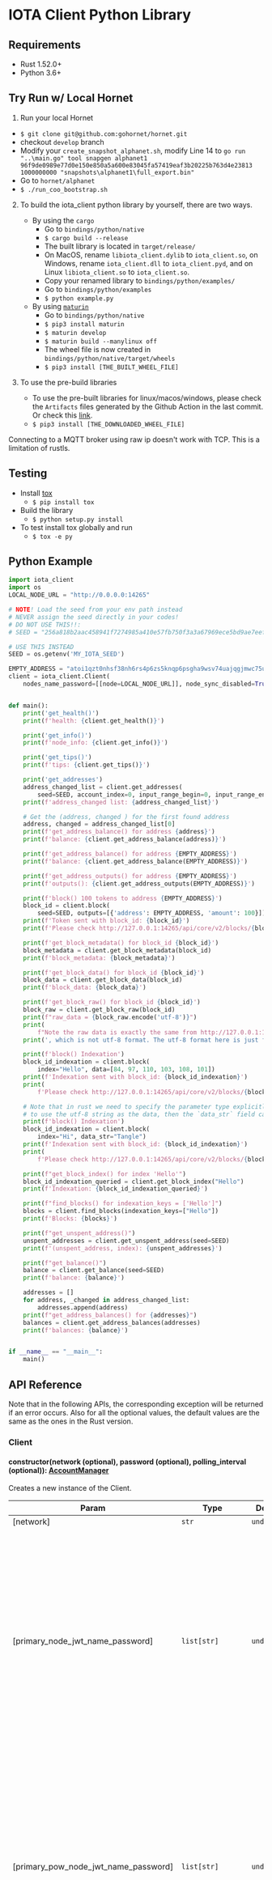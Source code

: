 # IOTA Client Python Library

## Requirements

- Rust 1.52.0+
- Python 3.6+

## Try Run w/ Local Hornet

1. Run your local Hornet
- `$ git clone git@github.com:gohornet/hornet.git`
- checkout `develop` branch
- Modify your `create_snapshot_alphanet.sh`, modify Line 14 to `go run "..\main.go" tool snapgen alphanet1 96f9de0989e77d0e150e850a5a600e83045fa57419eaf3b20225b763d4e23813 1000000000 "snapshots\alphanet1\full_export.bin"`
- Go to `hornet/alphanet`
- `$ ./run_coo_bootstrap.sh`

2. To build the iota_client python library by yourself, there are two ways.
   - By using the `cargo`
     - Go to `bindings/python/native`
     - `$ cargo build --release`
     - The built library is located in `target/release/`
     - On MacOS, rename `libiota_client.dylib` to `iota_client.so`, on Windows, rename `iota_client.dll` to `iota_client.pyd`, and on Linux `libiota_client.so` to `iota_client.so`.
     - Copy your renamed library to `bindings/python/examples/`
     - Go to `bindings/python/examples`
     - `$ python example.py`
   - By using [`maturin`](#https://github.com/PyO3/maturin)
     - Go to `bindings/python/native`
     - `$ pip3 install maturin`
     - `$ maturin develop`
     - `$ maturin build --manylinux off`
     - The wheel file is now created in `bindings/python/native/target/wheels`
     - `$ pip3 install [THE_BUILT_WHEEL_FILE]`

3. To use the pre-build libraries
   - To use the pre-built libraries for linux/macos/windows, please check the `Artifacts` files generated by the Github Action in the last commit. Or check this [link](https://nightly.link/iotaledger/iota.rs/workflows/python_binding_publish/dev).
   - `$ pip3 install [THE_DOWNLOADED_WHEEL_FILE]`

Connecting to a MQTT broker using raw ip doesn't work with TCP. This is a limitation of rustls.
## Testing
- Install [tox](#https://pypi.org/project/tox/)
  - `$ pip install tox`
- Build the library
  - `$ python setup.py install`
- To test install tox globally and run
  - `$ tox -e py`

## Python Example
```python
import iota_client
import os
LOCAL_NODE_URL = "http://0.0.0.0:14265"

# NOTE! Load the seed from your env path instead
# NEVER assign the seed directly in your codes!
# DO NOT USE THIS!!:
# SEED = "256a818b2aac458941f7274985a410e57fb750f3a3a67969ece5bd9ae7eef5b2"

# USE THIS INSTEAD
SEED = os.getenv('MY_IOTA_SEED')

EMPTY_ADDRESS = "atoi1qzt0nhsf38nh6rs4p6zs5knqp6psgha9wsv74uajqgjmwc75ugupx3y7x0r"
client = iota_client.Client(
    nodes_name_password=[[node=LOCAL_NODE_URL]], node_sync_disabled=True)


def main():
    print('get_health()')
    print(f'health: {client.get_health()}')

    print('get_info()')
    print(f'node_info: {client.get_info()}')

    print('get_tips()')
    print(f'tips: {client.get_tips()}')

    print('get_addresses')
    address_changed_list = client.get_addresses(
        seed=SEED, account_index=0, input_range_begin=0, input_range_end=10, get_all=True)
    print(f'address_changed list: {address_changed_list}')

    # Get the (address, changed ) for the first found address
    address, changed = address_changed_list[0]
    print(f'get_address_balance() for address {address}')
    print(f'balance: {client.get_address_balance(address)}')

    print(f'get_address_balance() for address {EMPTY_ADDRESS}')
    print(f'balance: {client.get_address_balance(EMPTY_ADDRESS)}')

    print(f'get_address_outputs() for address {EMPTY_ADDRESS}')
    print(f'outputs(): {client.get_address_outputs(EMPTY_ADDRESS)}')

    print(f'block() 100 tokens to address {EMPTY_ADDRESS}')
    block_id = client.block(
        seed=SEED, outputs=[{'address': EMPTY_ADDRESS, 'amount': 100}])['block_id']
    print(f'Token sent with block_id: {block_id}')
    print(f'Please check http://127.0.0.1:14265/api/core/v2/blocks/{block_id}')

    print(f'get_block_metadata() for block_id {block_id}')
    block_metadata = client.get_block_metadata(block_id)
    print(f'block_metadata: {block_metadata}')

    print(f'get_block_data() for block_id {block_id}')
    block_data = client.get_block_data(block_id)
    print(f'block_data: {block_data}')

    print(f'get_block_raw() for block_id {block_id}')
    block_raw = client.get_block_raw(block_id)
    print(f"raw_data = {block_raw.encode('utf-8')}")
    print(
        f"Note the raw data is exactly the same from http://127.0.0.1:14265/api/core/v2/blocks/{block_id}")
    print(', which is not utf-8 format. The utf-8 format here is just for ease of demonstration')

    print(f'block() Indexation')
    block_id_indexation = client.block(
        index="Hello", data=[84, 97, 110, 103, 108, 101])
    print(f'Indexation sent with block_id: {block_id_indexation}')
    print(
        f'Please check http://127.0.0.1:14265/api/core/v2/blocks/{block_id_indexation}')

    # Note that in rust we need to specify the parameter type explicitly, so if the user wants
    # to use the utf-8 string as the data, then the `data_str` field can be used.
    print(f'block() Indexation')
    block_id_indexation = client.block(
        index="Hi", data_str="Tangle")
    print(f'Indexation sent with block_id: {block_id_indexation}')
    print(
        f'Please check http://127.0.0.1:14265/api/core/v2/blocks/{block_id_indexation}')

    print(f"get_block_index() for index 'Hello'")
    block_id_indexation_queried = client.get_block_index("Hello")
    print(f'Indexation: {block_id_indexation_queried}')

    print(f"find_blocks() for indexation_keys = ['Hello']")
    blocks = client.find_blocks(indexation_keys=["Hello"])
    print(f'Blocks: {blocks}')

    print(f"get_unspent_address()")
    unspent_addresses = client.get_unspent_address(seed=SEED)
    print(f'(unspent_address, index): {unspent_addresses}')

    print(f"get_balance()")
    balance = client.get_balance(seed=SEED)
    print(f'balance: {balance}')

    addresses = []
    for address, _changed in address_changed_list:
        addresses.append(address)
    print(f"get_address_balances() for {addresses}")
    balances = client.get_address_balances(addresses)
    print(f'balances: {balance}')


if __name__ == "__main__":
    main()

```

## API Reference

Note that in the following APIs, the corresponding exception will be returned if an error occurs.
Also for all the optional values, the default values are the same as the ones in the Rust version.

### Client

#### constructor(network (optional), password (optional), polling_interval (optional)): [AccountManager](#accountmanager)

Creates a new instance of the Client.

| Param                                | Type                                         | Default                | Description                                                                                                                                                                                                                                              |
| ------------------------------------ | -------------------------------------------- | ---------------------- | -------------------------------------------------------------------------------------------------------------------------------------------------------------------------------------------------------------------------------------------------------- |
| [network]                            | <code>str</code>                             | <code>undefined</code> | The network                                                                                                                                                                                                                                              |
| [primary_node_jwt_name_password]     | <code>list[str]</code>                       | <code>undefined</code> | An array of array with node URLs and optional JWT and basic auth name and password (length 1 is only the url, length 2 is url with JWT, length 3 is url with basic auth name and password and length 4 is url with JWT and basic auth name and password) |
| [primary_pow_node_jwt_name_password] | <code>list[str]</code>                       | <code>undefined</code> | An array of array with node URLs and optional JWT and basic auth name and password (length 1 is only the url, length 2 is url with JWT, length 3 is url with basic auth name and password and length 4 is url with JWT and basic auth name and password) |
| [nodes_name_password]                | <code>list[]list[str]</code>                 | <code>undefined</code> | An array of array with node URLs and optional JWT and basic auth name and password (length 1 is only the url, length 2 is url with JWT, length 3 is url with basic auth name and password and length 4 is url with JWT and basic auth name and password) |
| [permanodes_name_password]           | <code>list[]list[str]</code>                 | <code>undefined</code> | An array of array with node URLs and optional JWT and basic auth name and password (length 1 is only the url, length 2 is url with JWT, length 3 is url with basic auth name and password and length 4 is url with JWT and basic auth name and password) |
| [node_sync_interval]                 | <code>int</code>                             | <code>undefined</code> | The interval for the node syncing process                                                                                                                                                                                                                |
| [node_sync_disabled]                 | <code>bool</code>                            | <code>undefined</code> | Disables the node syncing process. Every node will be considered healthy and ready to use                                                                                                                                                                |
| [quorum]                             | <code>bool</code>                            | <code>false</code>     | Bool to define if quorum should be used                                                                                                                                                                                                                  |
| [min_quorum_size]                        | <code>int</code>                             | <code>3</code>         | An int that defines how many nodes should be used for quorum                                                                                                                                                                                             |
| [quorum_threshold]                   | <code>int</code>                             | <code>66</code>        | Define the % of nodes that need to return the same response to accept it                                                                                                                                                                                 |
| [api_timeout]                    | <code>int</code>                             | <code>undefined</code> | Sets the default HTTP request timeout                                                                                                                                                                                                                    |
| [api_timeout]                        | <code>dict</code>                            | <code>undefined</code> | The API to set the request timeout. Key: 'GetHealth', 'GetInfo', 'GetPeers', 'GetTips', 'PostBlock', 'GetOutput', 'GetMilestone' Value: timeout in milliseconds                                                                                        |
| [local_pow]                          | <code>bool</code>                            | <code>undefined</code> | Flag determining if PoW should be done locally or remotely                                                                                                                                                                                               |
| [tips_interval]                      | <code>int</code>                             | <code>undefined</code> | Time between requests for new tips during PoW                                                                                                                                                                                                            |
| [mqtt_broker_options]                | <code>[BrokerOptions](#brokeroptions)</code> | <code>undefined</code> | Sets the options for the MQTT connection with the node                                                                                                                                                                                                   |

**Returns** The constructed [Client](#client).

### Full Node APIs

#### get_health(): bool

Gets the node health status.

**Returns** whether the node is healthy.

#### get_info(): NodeInfoWrapper

Gets information about the node.

**Returns** the [NodeInfoWrapper](#nodeinfowrapper).

#### get_peers(): list[PeerDto]

Gets peers of the node.

**Returns** the list of [PeerDto](#peerdto).

#### get_tips(): list[str]

Gets non-lazy tips.

**Returns** two non-lazy tips' block ids in list.

#### post_block(block): str

Submits a block.

| Param | Type                             | Default                | Description           |
| ----- | -------------------------------- | ---------------------- | --------------------- |
| [block] | <code>[Block](#block)</code> | <code>undefined</code> | The block to submit |

**Returns** the block id of the submitted block.

#### get_output(output_id): OutputResponse

Gets the UTXO outputs associated with the given output id.

| Param       | Type             | Default                | Description                    |
| ----------- | ---------------- | ---------------------- | ------------------------------ |
| [output_id] | <code>str</code> | <code>undefined</code> | The id of the output to search |

**Returns** the OutputResponse[#outputresponse].

#### get_address_balance(address): BalanceAddressResponse

Gets the balance in the address.

| Param     | Type                   | Default                | Description               |
| --------- | ---------------------- | ---------------------- | ------------------------- |
| [address] | <code>list[str]</code> | <code>undefined</code> | The address Bech32 string |

**Returns** the [BalanceAddressResponse](#BalanceAddressResponse).

#### get_address_outputs(address, options (optional)): list[UtxoInput]

Gets the UTXO outputs associated with the given address.

| Param     | Type                                                           | Default                | Description               |
| --------- | -------------------------------------------------------------- | ---------------------- | ------------------------- |
| [address] | <code>str</code>                                               | <code>undefined</code> | The address Bech32 string |
| [options] | <code>[[AddressOutputsOptions](#addressoutputsoptions)]</code> | <code>undefined</code> | The query filters         |

**Returns** the list of [UtxoInput](#UtxoInput).

#### find_outputs(output_ids (optional), addresses (optional)): list[OutputResponse]

Gets the UTXO outputs associated with the given output ids and addresses.

| Param        | Type                   | Default                | Description                      |
| ------------ | ---------------------- | ---------------------- | -------------------------------- |
| [output_ids] | <code>list[str]</code> | <code>undefined</code> | The list of addresses to search  |
| [addresses]  | <code>list[str]</code> | <code>undefined</code> | The list of output ids to search |

**Returns** the list of [OutputResponse](#outputresponse).

#### get_milestone(index): MilestoneDto

Gets the milestone by the given index.

| Param   | Type             | Default                | Description                |
| ------- | ---------------- | ---------------------- | -------------------------- |
| [index] | <code>int</code> | <code>undefined</code> | The index of the milestone |

**Returns** the [MilestoneDto](#milestonedto).

#### get_milestone_utxo_changes(index): MilestoneUTXOChanges

Gets the utxo changes by the given milestone index.

| Param   | Type             | Default                | Description                |
| ------- | ---------------- | ---------------------- | -------------------------- |
| [index] | <code>int</code> | <code>undefined</code> | The index of the milestone |

**Returns** the [MilestoneUTXOChanges](#milestoneutxochanges).

#### get_receipts(): Vec<ReceiptDto>

Get all receipts.

**Returns** the [ReceiptDto](#ReceiptDto).

#### get_receipts_migrated_at(index): Vec<ReceiptDto>

Get all receipts for a given milestone index.

| Param   | Type             | Default                | Description                |
| ------- | ---------------- | ---------------------- | -------------------------- |
| [index] | <code>int</code> | <code>undefined</code> | The index of the milestone |

**Returns** the [ReceiptDto](#ReceiptDto).

#### get_treasury(): TreasuryResponse

Get the treasury amount.

**Returns** the [TreasuryResponse](#TreasuryResponse).

#### get_included_block(): Block

Get the included block of a transaction.

| Param   | Type             | Description               |
| ------- | ---------------- | ------------------------- |
| [index] | <code>str</code> | The id of the transaction |

**Returns** the new [Block](#block).


### High-Level APIs

#### block(seed (optional), account_index (optional), initial_address_index (optional), inputs (optional), input_range_begin (optional), input_range_end (optional), outputs (optional), dust_allowance_outputs (optional), index (optional), index_raw (optional), data (optional), data_str (optional), parents (optional)): Block

Build a block.

| Param                    | Type                                       | Default                | Description                                  |
| ------------------------ | ------------------------------------------ | ---------------------- | -------------------------------------------- |
| [seed]                   | <code>str</code>                           | <code>undefined</code> | The hex-encoded seed of the account to spend |
| [account_index]          | <code>int</code>                           | <code>undefined</code> | The account index                            |
| [initial_address_index]  | <code>int</code>                           | <code>undefined</code> | The initial address index                    |
| [inputs]                 | <code>list[[UtxoInput](#utxoinput)]</code> | <code>undefined</code> | UtxoInputs                                   |
| [input_range_begin]      | <code>int</code>                           | <code>undefined</code> | The begin index of the input                 |
| [input_range_end]        | <code>int</code>                           | <code>undefined</code> | The end index of the input                   |
| [outputs]                | <code>list[[Output](#output)]</code>       | <code>undefined</code> | Outputs                                      |
| [dust_allowance_outputs] | <code>list[[Output](#output)]</code>       | <code>undefined</code> | Dust allowance output to the transaction     |
| [index]                  | <code>str</code>                           | <code>undefined</code> | The indexation string                        |
| [index_raw]              | <code>list[int]</code>                     | <code>undefined</code> | The indexation byte array                    |
| [data]                   | <code>list[int]</code>                     | <code>undefined</code> | The data in bytes                            |
| [data_str]               | <code>str</code>                           | <code>undefined</code> | The data string                              |
| [parents]                | <code>list[str]</code>                     | <code>undefined</code> | The block ids of the parents               |

#### get_output_amount_and_address(output): (int, AddressDto, bool)

Get the output amount and address from the provided OutputDto.

| Param    | Type                   | Default                | Description                                   |
| -------- | ---------------------- | ---------------------- | --------------------------------------------- |
| [output] | <code>OutputDto</code> | <code>undefined</code> | The outputs where we want to send them tokens |

**Returns** the tuple of (the amount of tokens, the address, the indicator of the output type: `true` for `SignatureLockedSingle`, `false` for `SignatureLockedDustAllowance`).

#### prepare_transaction(inputs, outputs): PreparedTransactionData

Prepare a transaction.

| Param     | Type                         | Default                | Description                                      |
| --------- | ---------------------------- | ---------------------- | ------------------------------------------------ |
| [inputs]  | <code>list[UtxoInput]</code> | <code>undefined</code> | The UTXOInputs where we want to send tokens from |
| [outputs] | <code>list[Output]</code>    | <code>undefined</code> | The outputs where we want to send them tokens    |

**Returns** the prepared transaction data.

#### sign_transaction(prepared_transaction_data, seed, start_index, end_index): Payload

Sign the transaction.

| Param                       | Type                                 | Default                | Description                      |
| --------------------------- | ------------------------------------ | ---------------------- | -------------------------------- |
| [prepared_transaction_data] | <code>PreparedTransactionData</code> | <code>undefined</code> | The prepared transaction data    |
| [seed]                      | <code>str</code>                     | <code>undefined</code> | The seed                         |
| [start_index]               | <code>int</code>                     | <code>undefined</code> | The start address index          |
| [end_index]                 | <code>int</code>                     | <code>undefined</code> | The end address index (excluded) |

**Returns** the [Payload](#payload).

#### finish_block(payload): Block

Construct the block by payload.

| Param     | Type                 | Default                | Description             |
| --------- | -------------------- | ---------------------- | ----------------------- |
| [payload] | <code>Payload</code> | <code>undefined</code> | The [Payload](#payload) |

**Returns** the [Block](#block).

#### get_block_metadata(block_id): BlockMetadataResponse

Get the block metadata by block_id.

| Param        | Type             | Default                | Description    |
| ------------ | ---------------- | ---------------------- | -------------- |
| [block_id] | <code>str</code> | <code>undefined</code> | The block id |

**Returns** the [BlockMetadataResponse](#blockmetadataresponse).

#### get_block_data(block_id): Block

Gets the block data from the block id.

| Param        | Type             | Default                | Description    |
| ------------ | ---------------- | ---------------------- | -------------- |
| [block_id] | <code>str</code> | <code>undefined</code> | The block id |

**Returns** the [Block](#block).

#### get_block_raw(block_id): str

Gets the raw block string from the block id.

| Param        | Type             | Default                | Description    |
| ------------ | ---------------- | ---------------------- | -------------- |
| [block_id] | <code>str</code> | <code>undefined</code> | The block id |

**Returns** the raw block string.

#### get_block_id(payload_str): str

Get the block id from the payload string.

| Param       | Type             | Default                | Description                                    |
| ----------- | ---------------- | ---------------------- | ---------------------------------------------- |
| payload_str | <code>str</code> | <code>undefined</code> | The payload string from the mqtt block event |

**Returns** The identifier of block.

#### get_transaction_id(payload): str

Get the transaction id from a payload dict.

| Param   | Type                 | Default                | Description                |
| ------- | -------------------- | ---------------------- | -------------------------- |
| payload | <code>Payload</code> | <code>undefined</code> | The payload from a block |

**Returns** The identifier of the transaction.

#### get_block_index(index): list[str]

Gets the list of block indices from the block_id.

| Param   | Type             | Default                | Description               |
| ------- | ---------------- | ---------------------- | ------------------------- |
| [index] | <code>str</code> | <code>undefined</code> | The identifier of block |

**Returns** the list of block ids.

#### find_blocks(indexation_keys (optional), block_ids (optional)): list[Block]

Finds all blocks associated with the given indexation keys and block ids.

| Param             | Type                   | Default                | Description                             |
| ----------------- | ---------------------- | ---------------------- | --------------------------------------- |
| [indexation_keys] | <code>list[str]</code> | <code>undefined</code> | The list of indexations keys too search |
| [block_ids]     | <code>list[str]</code> | <code>undefined</code> | The list of block ids to search       |

**Returns** the list of the found blocks.

#### get_unspent_address(seed, account_index (optional), initial_address_index(optional)): (str, int)

Gets a valid unspent address.

| Param                   | Type             | Default                | Description                    |
| ----------------------- | ---------------- | ---------------------- | ------------------------------ |
| [seed]                  | <code>str</code> | <code>undefined</code> | The hex-encoded seed to search |
| [account_index]         | <code>int</code> | <code>undefined</code> | The account index              |
| [initial_address_index] | <code>int</code> | <code>undefined</code> | The initial address index      |

**Returns** a tuple with type of `(str, int)` as the address and corresponding index in the account.

#### get_addresses(seed, account_index (optional), input_range_begin (optional), input_range_end (optional) get_all (optional)): list[(str, bool (optional))]

Finds addresses from the seed regardless of their validity.

| Param               | Type                | Default                | Description                    |
| ------------------- | ------------------- | ---------------------- | ------------------------------ |
| [seed]              | <code>str</code>    | <code>undefined</code> | The hex-encoded seed to search |
| [account_index]     | <code>int</code>    | <code>undefined</code> | The account index              |
| [input_range_begin] | <code>int</code>    | <code>undefined</code> | The begin of the address range |
| [input_range_end]   | <code>int</code>    | <code>undefined</code> | The end of the address range   |
| [bech32_hrp]        | <code>string</code> | <code>undefined</code> | The Bech32 HRP                 |
| [get_all]           | <code>bool</code>   | <code>undefined</code> | Get all addresses              |

**Returns** a list of tuples with type of `(str, int)` as the address and corresponding index in the account.

#### get_balance(seed, account_index (optional), initial_address_index(optional), gap_limit(optional)): int

Get balance on a given seed and its wallet account index.

| Param                   | Type             | Default                | Description                    |
| ----------------------- | ---------------- | ---------------------- | ------------------------------ |
| [seed]                  | <code>str</code> | <code>undefined</code> | The hex-encoded seed to search |
| [account_index]         | <code>int</code> | <code>undefined</code> | The account index              |
| [initial_address_index] | <code>int</code> | <code>undefined</code> | The initial address index      |
| [gap_limit]             | <code>int</code> | <code>undefined</code> | The gap limit                  |

**Returns** the amount of balance.

#### get_address_balances(addresses): list[AddressBalancePair]

Get the balance in iotas for the given addresses.

| Param       | Type                   | Default                | Description                     |
| ----------- | ---------------------- | ---------------------- | ------------------------------- |
| [addresses] | <code>list[str]</code> | <code>undefined</code> | The list of addresses to search |

**Returns** the list of [AddressBalancePair](#addressbalancepair).

#### generate_mnemonic()

Returns a random generated Bip39 mnemonic with the English word list.

**Returns** A String

#### mnemonic_to_hex_seed(mnemonic)

Returns the seed hex encoded.

| Param    | Type             | Default                | Description                                           |
| -------- | ---------------- | ---------------------- | ----------------------------------------------------- |
| mnemonic | <code>str</code> | <code>undefined</code> | Bip39 mnemonic with words from the English word list. |

**Returns** A String

#### find_inputs(addresses, amount: u64)

Return the inputs from addresses for a provided amount (useful for offline signing)

| Param     | Type                   | Default                | Description             |
| --------- | ---------------------- | ---------------------- | ----------------------- |
| addresses | <code>list[str]</code> | <code>undefined</code> | The input address list. |
| amount    | <code>str</code>       | <code>undefined</code> | The input amount.       |


**Returns** The list of [UtxoInput](#utxoinput).

#### bech32_to_hex(bech32)

Returns a parsed hex String from bech32.

| Param  | Type             | Default                | Description               |
| ------ | ---------------- | ---------------------- | ------------------------- |
| bech32 | <code>str</code> | <code>undefined</code> | The address Bech32 string |

**Returns** A String

#### hex_to_bech32(hex, bech32_hrp (optional))

Returns a parsed bech32 String from hex.

| Param      | Type             | Default                | Description               |
| ---------- | ---------------- | ---------------------- | ------------------------- |
| bech32     | <code>str</code> | <code>undefined</code> | The address Bech32 string |
| bech32_hrp | <code>str</code> | <code>undefined</code> | The Bech32 hrp string     |

**Returns** A String

#### hex_public_key_to_bech32_address(hex, bech32_hrp (optional))

Returns the bech32 address from the hex public key.

| Param      | Type             | Default                | Description            |
| ---------- | ---------------- | ---------------------- | ---------------------- |
| hex        | <code>str</code> | <code>undefined</code> | Hex encoded public key |
| bech32_hrp | <code>str</code> | <code>undefined</code> | The Bech32 hrp string  |

**Returns** A String

#### is_address_valid(address): bool

Checks if a str is a valid bech32 encoded address.

| Param   | Type             | Default                | Description               |
| ------- | ---------------- | ---------------------- | ------------------------- |
| address | <code>str</code> | <code>undefined</code> | The address Bech32 string |

**Returns** A boolean.

#### retry(block_id): (str, Block)

Retries (promotes or reattaches) the block associated with the given id.

| Param        | Type             | Default                | Description    |
| ------------ | ---------------- | ---------------------- | -------------- |
| [block_id] | <code>str</code> | <code>undefined</code> | The block id |

**Returns** the block id and the retried [Block](#block).

#### retry_until_included(block_id, interval (optional), max_attempts (optional)): list[(str, Block)]

Retries (promotes or reattaches) the block associated with the given id.

| Param        | Type             | Default                | Description                                            |
| ------------ | ---------------- | ---------------------- | ------------------------------------------------------ |
| [block_id] | <code>str</code> | <code>undefined</code> | The block id                                         |
| interval     | <code>int</code> | <code>5</code>         | The interval in seconds in which we retry the block. |
| max_attempts | <code>int</code> | <code>40</code>        | The maximum of attempts we retry the block.          |

**Returns** the block ids and [Block](#block) of reattached blocks.

#### consolidate_funds(seed, account_index, start_index, end_index): str

Function to consolidate all funds from a range of addresses to the address with the lowest index in that range

| Param           | Type             | Description                                                           |
| --------------- | ---------------- | --------------------------------------------------------------------- |
| [seed]          | <code>str</code> | The seed                                                              |
| [account_index] | <code>int</code> | The account index.                                                    |
| [start_index]   | <code>int</code> | The lowest address index, funds will be consolidated to this address. |
| [end_index]     | <code>int</code> | The address index until which funds will be consolidated              |

**Returns** the address to which the funds got consolidated, if any were available.

#### search_address(seed, bech32_hrp, account_index, start_index, end_index, address): (int, bool)

Function to find the index and address type of an address

| Param           | Type                | Description                      |
| --------------- | ------------------- | -------------------------------- |
| [seed]          | <code>str</code>    | The seed                         |
| [bech32_hrp]    | <code>string</code> | The Bech32 HRP                   |
| [account_index] | <code>int</code>    | The account index                |
| [start_index]   | <code>int</code>    | The start address index          |
| [end_index]     | <code>int</code>    | The end address index (excluded) |
| [address]       | <code>str</code>    | The address Bech32 string        |

**Returns** index and address type of an address.

#### reattach(block_id): (str, Block)

Reattaches the block associated with the given id.

| Param        | Type             | Default                | Description    |
| ------------ | ---------------- | ---------------------- | -------------- |
| [block_id] | <code>str</code> | <code>undefined</code> | The block id |

**Returns** the block id and the reattached [Block](#block).

#### promote(block_id): (str, Block)

Promotes the block associated with the given id.

| Param        | Type             | Default                | Description    |
| ------------ | ---------------- | ---------------------- | -------------- |
| [block_id] | <code>str</code> | <code>undefined</code> | The block id |

**Returns** the block id and the promoted [Block](#block).

### MQTT APIs

#### subscribe_topic(topic, callback): void

Subscribe a topic and assign the associated callback.

| Param      | Type                  | Default                | Description           |
| ---------- | --------------------- | ---------------------- | --------------------- |
| [topic]    | <code>str</code>      | <code>undefined</code> | The MQTT topic        |
| [callback] | <code>function</code> | <code>undefined</code> | The callback function |

#### subscribe_topics(topics, callback): void

Subscribe topics and assign the associated callbacks, respectively.

| Param      | Type                   | Default                | Description            |
| ---------- | ---------------------- | ---------------------- | ---------------------- |
| [topics]   | <code>list[str]</code> | <code>undefined</code> | The MQTT topics        |
| [callback] | <code>function</code>  | <code>undefined</code> | The callback functions |

#### unsubscribe(): void

Unsubscribe all topics.

#### unsubscribe_topics(topics): void

Unsubscribe from provided topics.

| Param    | Type                   | Default                | Description     |
| -------- | ---------------------- | ---------------------- | --------------- |
| [topics] | <code>list[str]</code> | <code>undefined</code> | The MQTT topics |

#### disconnect(): void

Disconnect the mqtt broker.

#### WalletAddress

A dict with the following key/value pairs.

```python
block_metadata_response = {
    'block_id': str,
    'parent_block_ids': list[str],
    'is_solid': bool,
    'referenced_by_milestone_index': int, # (optional)
    'milestone_index': int,  # (optional)
    'ledger_inclusion_state': LedgerInclusionStateDto,  # (optional)
    'conflict_reason': int,  # (optional)
    'should_promote:' bool  # (optional)
    'should_reattach': bool  # (optional)
}
```

Please refer to [LedgerInclusionStateDto](#ledgerinclusionstatedto) for the details of this type.

#### BalanceAddressResponse

A dict with the following key/value pairs.

```python
balance_for_address_response = {
    'address_type': int,
    'address': str,
    'balance': int
}
```

#### AddressBalancePair

A dict with the following key/value pairs.

```python
address_balance_pair = {
    'address': str,
    'balance': int
    'dust_allowed': bool
}
```

#### MilestoneDto

A dict with the following key/value pairs.

```python
milestoned_to = {
    'index': int,
    'timestamp': int,
    'block_id':  str
}
```

#### MilestoneUTXOChanges

A dict with the following key/value pairs.

```python
milestone_utxo_changes = {
    'index': int,
    'created_outputs': list[str],
    'consumed_outputs': list[str]
}
```

#### ReceiptDto

A dict with the following key/value pairs.

```python
receiptDto = {
    'receipt': Receipt,
    'milestone_index': int,
}
```

#### TreasuryResponse

A dict with the following key/value pairs.

```python
treasuryResponse = {
    'milestone_id': str,
    'amount': int,
}
```

#### UtxoInput

A dict with the following key/value pairs.

```python
utxo_input = {
    'transaction_id': list[int],
    'index': int
}
```

#### OutputResponse

A dict with the following key/value pairs.

```python
output_response = {
    'block_id': str,
    'transaction_id': str,
    'output_index': int,
    'is_spent': bool,
    'output': OutputDto
}
```

Please refer to [OutputDto](#outputdto) for the details of this type.

#### OutputDto

A dict with the following key/value pairs.

```python
output_dto = {
    'treasury': TreasuryOutputDto, # (opitonal)
    'signature_locked_single': SignatureLockedSingleOutputDto, # (opitonal)
    'signature_locked_dust_allowance': SignatureLockedDustAllowanceOutputDto # (opitonal)
}
```

Please refer to [TreasuryOutputDto](#treasuryoutputdto), [SignatureLockedSingleOutputDto](#signaturelockedsingleoutputdto), and [SignatureLockedDustAllowanceOutputDto](#signaturelockedDustallowanceoutputdto) for the details of these types.

#### SignatureLockedSingleOutputDto

A dict with the following key/value pairs.

```python
signature_locked_single_output_dto = {
    'kind': int,
    'address': AddressDto,
    'amount': int
}
```

Please refer to [AddressDto](#addressdto) for the details of this type.

#### SignatureLockedDustAllowanceOutputDto

A dict with the following key/value pairs.

```python
signature_locked_dust_allowance_output_dto = {
    'kind': int,
    'address': AddressDto,
    'amount': int
}
```

Please refer to [AddressDto](#addressdto) for the details of this type.

#### pub struct TreasuryOutputDto {


A dict with the following key/value pairs.

```python
treasury_output_dto = {
    'kind': int,
    'amount':int
}
```

#### AddressDto

A dict with the following key/value pairs.

```python
address_dto = {
    'ed25519': Ed25519AddressDto
}
```

Please refer to [Ed25519AddressDto](#ed25519addressdto) for the details of this type.

#### Ed25519AddressDto

A dict with the following key/value pairs.

```python
ed25519_address_dto = {
    'kind': int,
    'address': str
}
```

#### Block

A dict with the following key/value pairs.

```python
block = {
    'block_id': str,
    'network_id': int,
    'parents': list[str],
    'payload': Payload, # (optional)
    'nonce': int
}
```

Please refer to [Payload](#payload) for the details of this type.

#### Payload

A dict with the following key/value pairs.

```python
payload = {
    'transaction': list[Transaction], # (optional)
    'milestone': list[Milestone], # (optional)
    'indexation': list[Indexation], # (optional)
    'receipt': List[Receipt], # (optional)
    'treasury_transaction': List[TreasuryTransaction], # (optional)

}
```

Please refer to [Transaction](#transaction), [Milestone](#milestone), and [Indexation](#indexation) for the details of these types.

#### Transaction

A dict with the following key/value pairs.

```python
transaction = {
    'essence': RegularEssence,
    'unlocks': list[Unlock]
}
```

Please refer to [RegularEssence](#regularessence), and [Unlock](#unlock) for the details of these types.

#### Milestone

A dict with the following key/value pairs.

```python
milestone = {
    'essence': MilestonePayloadEssence,
    'signatures': list[list[int]]
}
```

Please refer to [MilestonePayloadEssence](#milestonepayloadessence) for the details of this type.

#### MilestonePayloadEssence

A dict with the following key/value pairs.

```python
milestone_payload_essence = {
    'index': int,
    'timestamp': int,
    'parents': list[str],
    'merkle_proof': list[int],
    'next_pow_score': int,
    'next_pow_score_milestone_index': int,
    'public_keys': list[list[int]]
}
```

#### Indexation

A dict with the following key/value pairs.

```python
indexation = {
    'index': str,
    'data': list[int]
}
```

#### RegularEssence

A dict with the following key/value pairs.

```python
regular_essence = {
    'inputs': list[Input],
    'outputs': list[Output],
    'payload': list[Payload]
}
```

Please refer to [Input](#input), [Output](#output), and [Payload](#payload) for the details of these types.

#### Output

A dict with the following key/value pairs.

```python
output = {
    'address': str,
    'amount': int
}
```

#### Input

A dict with the following key/value pairs.

```python
input = {
    'transaction_id': str,
    'index': int
}
```

#### Block

A dict with the following key/value pairs.

```python
block = {
    'signature': Ed25519Signature, # (optional)
    'reference': int # (optional)
}
```

Please refer to [Ed25519Signature](#ed25519Signature) for the details of this type.

#### Ed25519Signature

A dict with the following key/value pairs.

```python
ed25519_signature = {
    'public_key': list[int],
    'signature': list[int]
}
```

#### BrokerOptions

A dict with the following key/value pairs.

```python
broker_options = {
    'automatic_disconnect': bool,
    'timeout': int,
    'max_reconnection_attempts': int,
}
```

#### LedgerInclusionStateDto

A dict with the following key/value pairs.

```python
ledger_inclusion_state_dto = {
    'state': str
}
```

#### NodeInfoWrapper

A dict with the following key/value pairs.

```python
nodeinfo_wrapper{
    url: str,
    nodeinfo: info_response,
}
info_response = {
    'name': str,
    'version': str,
    'is_healthy': bool,
    'network_id': str,
    'bech32_hrp': str,
    'min_pow_score': float,
    'blocks_per_second': float,
    'referenced_blocks_per_second': float,
    'referenced_rate': float,
    'latest_milestone_timestamp': u64,
    'latest_milestone_index': int,
    'confirmed_milestone_index': int,
    'pruning_index': int,
    'features': list[str],
    'min_pow_score': float,
}
```

#### NetworkInfo

A dict with the following key/value pairs.

```python
network_info = {
    'network': str,
    'network_id': int,
    'bech32_hrp': str,
    'min_pow_score': float,
    'local_pow': bool,
    'tips_interval': int,
}
```

#### PeerDto

A dict with the following key/value pairs.

```python
peer_dto = {
    'id': str,
    'multi_addresses': list[str],
    'alias': str, # (optional)
    'relation': RelationDto,
    'connected': bool,
    'gossip': GossipDto, # (optional)
}
```

Please refer to [RelationDto](#relationdto) and [GossipDto](#gossipdto) for the details of these types.

#### RelationDto

A dict with the following key/value pairs.

```python
relation_dto = {
    'relation': str
}
```

#### GossipDto

A dict with the following key/value pairs.

```python
gossip_dto = {
    'heartbeat': HeartbeatDto,
    'metrics': MetricsDto
}
```

Please refer to [HeartbeatDto](#heartbeatdto) and [MetricsDto](#metricsdto) for the details of these types.

#### HeartbeatDto

A dict with the following key/value pairs.

```python
heart_beat_dto = {
    'solid_milestone_index': int,
    'pruned_milestone_index': int,
    'latest_milestone_index': int,
    'connected_neighbors': int,
    'synced_neighbors': int
}
```

#### MetricsDto

A dict with the following key/value pairs.

```python
metrics_dto = {
    'received_blocks': int,
    'known_blocks': int,
    'received_block_requests': int,
    'received_milestone_requests': int,
    'received_heartbeats': int,
    'sent_blocks': int,
    'sent_block_requests': int,
    'sent_milestone_requests': int,
    'sent_heartbeats': int,
    'dropped_packets': int,
}
```

#### AddressOutputsOptions

A dict with the following key/value pairs.

```python
options = {
    'include_spent': bool,
    'output_type': string
}
